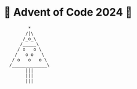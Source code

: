 # 🎄 Advent of Code 2024 🎄

```
         *
        /|\
       /_o_\
      /_____\  
     / o   o \
    /   o o   \
   / o   o   o \
  /_____________\
        |||
        |||
        |||
```
